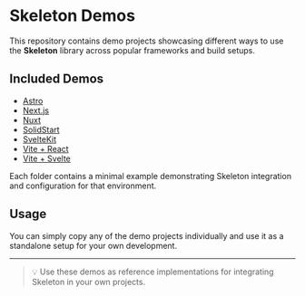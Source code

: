 # Skeleton Demos

This repository contains demo projects showcasing different ways to use the **Skeleton** library across popular frameworks and build setups.

## Included Demos

- [Astro](https://docs.astro.build/)
- [Next.js](https://nextjs.org/docs)
- [Nuxt](https://nuxt.com/docs)
- [SolidStart](https://start.solidjs.com/)
- [SvelteKit](https://kit.svelte.dev/docs)
- [Vite + React](https://vitejs.dev/guide/)
- [Vite + Svelte](https://vitejs.dev/guide/)

Each folder contains a minimal example demonstrating Skeleton integration and configuration for that environment.

## Usage

You can simply copy any of the demo projects individually and use it as a standalone setup for your own development.

---

> 💡 Use these demos as reference implementations for integrating Skeleton in your own projects.
